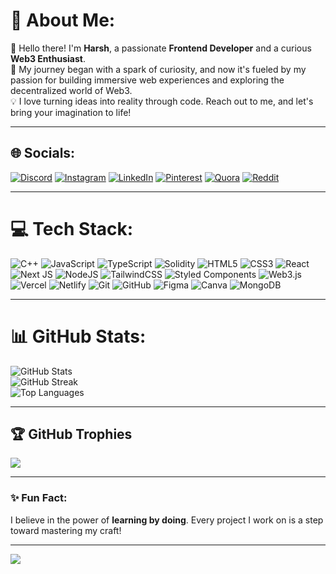 # 💫 About Me:
👋 Hello there! I'm **Harsh**, a passionate **Frontend Developer** and a curious **Web3 Enthusiast**.  
🚀 My journey began with a spark of curiosity, and now it's fueled by my passion for building immersive web experiences and exploring the decentralized world of Web3.  
💡 I love turning ideas into reality through code. Reach out to me, and let's bring your imagination to life!

---

## 🌐 Socials:
[![Discord](https://img.shields.io/badge/Discord-%237289DA.svg?logo=discord&logoColor=white)](https://discord.com/channels/@sybrite_) 
[![Instagram](https://img.shields.io/badge/Instagram-%23E4405F.svg?logo=Instagram&logoColor=white)](https://instagram.com/harsh_krv) 
[![LinkedIn](https://img.shields.io/badge/LinkedIn-%230077B5.svg?logo=linkedin&logoColor=white)](https://linkedin.com/in/harsh-verma-1287b72b1) 
[![Pinterest](https://img.shields.io/badge/Pinterest-%23E60023.svg?logo=Pinterest&logoColor=white)](https://in.pinterest.com/harshtanishq2002) 
[![Quora](https://img.shields.io/badge/Quora-%23B92B27.svg?logo=Quora&logoColor=white)](https://www.quora.com/profile/Harsh-Verma-1043) 
[![Reddit](https://img.shields.io/badge/Reddit-%23FF4500.svg?logo=Reddit&logoColor=white)](https://www.reddit.com/user/Cylber)  

---

# 💻 Tech Stack:
![C++](https://img.shields.io/badge/c++-%2300599C.svg?style=for-the-badge&logo=c%2B%2B&logoColor=white) 
![JavaScript](https://img.shields.io/badge/javascript-%23323330.svg?style=for-the-badge&logo=javascript&logoColor=%23F7DF1E) 
![TypeScript](https://img.shields.io/badge/typescript-%23007ACC.svg?style=for-the-badge&logo=typescript&logoColor=white) 
![Solidity](https://img.shields.io/badge/Solidity-%23363636.svg?style=for-the-badge&logo=solidity&logoColor=white) 
![HTML5](https://img.shields.io/badge/html5-%23E34F26.svg?style=for-the-badge&logo=html5&logoColor=white) 
![CSS3](https://img.shields.io/badge/css3-%231572B6.svg?style=for-the-badge&logo=css3&logoColor=white) 
![React](https://img.shields.io/badge/react-%2320232a.svg?style=for-the-badge&logo=react&logoColor=%2361DAFB) 
![Next JS](https://img.shields.io/badge/Next-black?style=for-the-badge&logo=next.js&logoColor=white) 
![NodeJS](https://img.shields.io/badge/node.js-6DA55F?style=for-the-badge&logo=node.js&logoColor=white) 
![TailwindCSS](https://img.shields.io/badge/tailwindcss-%2338B2AC.svg?style=for-the-badge&logo=tailwind-css&logoColor=white) 
![Styled Components](https://img.shields.io/badge/styled--components-DB7093?style=for-the-badge&logo=styled-components&logoColor=white) 
![Web3.js](https://img.shields.io/badge/web3.js-F16822?style=for-the-badge&logo=web3.js&logoColor=white) 
![Vercel](https://img.shields.io/badge/vercel-%23000000.svg?style=for-the-badge&logo=vercel&logoColor=white) 
![Netlify](https://img.shields.io/badge/netlify-%23000000.svg?style=for-the-badge&logo=netlify&logoColor=#00C7B7) 
![Git](https://img.shields.io/badge/git-%23F05033.svg?style=for-the-badge&logo=git&logoColor=white) 
![GitHub](https://img.shields.io/badge/github-%23121011.svg?style=for-the-badge&logo=github&logoColor=white) 
![Figma](https://img.shields.io/badge/figma-%23F24E1E.svg?style=for-the-badge&logo=figma&logoColor=white) 
![Canva](https://img.shields.io/badge/Canva-%2300C4CC.svg?style=for-the-badge&logo=Canva&logoColor=white) 
![MongoDB](https://img.shields.io/badge/MongoDB-%234ea94b.svg?style=for-the-badge&logo=mongodb&logoColor=white)  

---

# 📊 GitHub Stats:
![GitHub Stats](https://github-readme-stats.vercel.app/api?username=cybrite&theme=tokyonight&hide_border=false&include_all_commits=true&count_private=true)  
![GitHub Streak](https://github-readme-streak-stats.herokuapp.com/?user=cybrite&theme=tokyonight&hide_border=false)  
![Top Languages](https://github-readme-stats.vercel.app/api/top-langs/?username=cybrite&theme=tokyonight&hide_border=false&include_all_commits=true&count_private=true&layout=compact)  

---

## 🏆 GitHub Trophies
![](https://github-profile-trophy.vercel.app/?username=cybrite&theme=tokyonight&no-frame=false&no-bg=true&margin-w=4)  

---

### ✨ Fun Fact:
I believe in the power of **learning by doing**. Every project I work on is a step toward mastering my craft!  

---

[![](https://visitcount.itsvg.in/api?id=cybrite&icon=0&color=0)](https://visitcount.itsvg.in)  

<!-- Proudly created with GPRM ( https://gprm.itsvg.in ) -->
